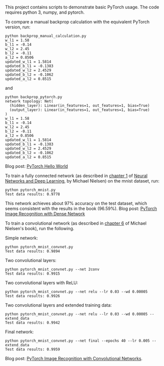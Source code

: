 This project contains scripts to demonstrate basic PyTorch usage.  The code requires python 3, numpy, and pytorch.

To compare a manual backprop calculation with the equivalent PyTorch version, run:

```
python backprop_manual_calculation.py
w_l1 = 1.58
b_l1 = -0.14
w_l2 = 2.45
b_l2 = -0.11
a_l2 = 0.8506
updated_w_l1 = 1.5814
updated_b_l1 = -0.1383
updated_w_l2 = 2.4529
updated_b_l2 = -0.1062
updated_a_l2 = 0.8515
```
and
```
python backprop_pytorch.py
network topology: Net(
  (hidden_layer): Linear(in_features=1, out_features=1, bias=True)
  (output_layer): Linear(in_features=1, out_features=1, bias=True)
)
w_l1 = 1.58
b_l1 = -0.14
w_l2 = 2.45
b_l2 = -0.11
a_l2 = 0.8506
updated_w_l1 = 1.5814
updated_b_l1 = -0.1383
updated_w_l2 = 2.4529
updated_b_l2 = -0.1062
updated_a_l2 = 0.8515
```

Blog post: [PyTorch Hello World](https://dev.to/nestedsoftware/pytorch-hello-world-37mo)

To train a fully connected network (as described in [chapter 1](http://neuralnetworksanddeeplearning.com/chap1.html#exercise_358114) of [Neural Networks and Deep Learning](http://neuralnetworksanddeeplearning.com/), by Michael Nielsen) on the mnist dataset, run:

```
python pytorch_mnist.py
Test data results: 0.9778
```
This network achieves about 97% accuracy on the test dataset, which seems consistent with the results in the book (96.59%). Blog post: [PyTorch Image Recognition with Dense Network](https://dev.to/nestedsoftware/pytorch-image-recognition-dense-network-3nbd)

To train a convolutional network (as described in [chapter 6](http://neuralnetworksanddeeplearning.com/chap6.html#problem_834310) of Michael Nielsen's book), run the following.

Simple network:

```
python pytorch_mnist_convnet.py
Test data results: 0.9894
```
Two convolutional layers:
```
python pytorch_mnist_convnet.py --net 2conv
Test data results: 0.9915
```
Two convolutional layers with ReLU:
```
python pytorch_mnist_convnet.py --net relu --lr 0.03 --wd 0.00005
Test data results: 0.9926
```
Two convolutional layers and extended training data:
```
python pytorch_mnist_convnet.py --net relu --lr 0.03 --wd 0.00005 --extend_data
Test data results: 0.9942
```
Final network:
```
python pytorch_mnist_convnet.py --net final --epochs 40 --lr 0.005 --extend_data
Test data results: 0.9959
```
Blog post: [PyTorch Image Recognition with Convolutional Networks](https://dev.to/nestedsoftware/pytorch-image-recognition-with-convolutional-networks-4k17).
